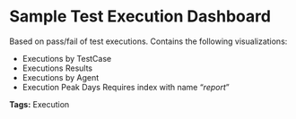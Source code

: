 # Sample Test Execution Dashboard
Based on pass/fail of test executions.
Contains the following visualizations:
- Executions by TestCase
- Executions Results
- Executions by Agent
- Execution Peak Days
Requires index with name “*report*”



<b>Tags:</b> Execution 

